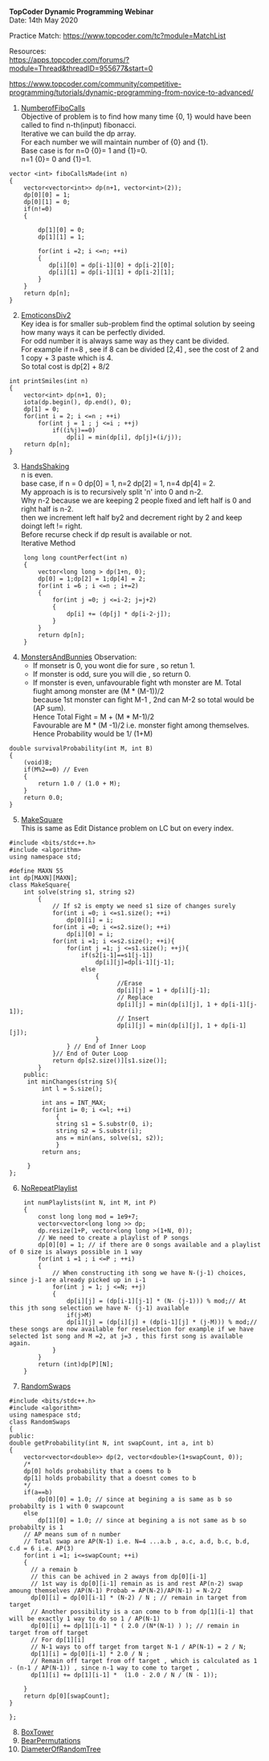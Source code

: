 **TopCoder Dynamic Programming Webinar**  
Date: 14th May 2020

Practice Match:
https://www.topcoder.com/tc?module=MatchList  

Resources:  
https://apps.topcoder.com/forums/?module=Thread&threadID=955677&start=0  

https://www.topcoder.com/community/competitive-programming/tutorials/dynamic-programming-from-novice-to-advanced/  

1. [NumberofFiboCalls](https://community.topcoder.com/stat?c=problem_statement&pm=2292&rd=10709)  
Objective of problem is to find how many time {0, 1} would have been called to find n-th(input) fibonacci.  
Iterative we can build the dp array.  
For each number we will maintain number of {0} and {1}.  
Base case is for n=0 {0}= 1 and {1}=0.  
n=1 {0}= 0 and {1}=1.  
```
vector <int> fiboCallsMade(int n)
{
 	vector<vector<int>> dp(n+1, vector<int>(2));
 	dp[0][0] = 1;
 	dp[0][1] = 0;
    if(n!=0)
    {

        dp[1][0] = 0;
        dp[1][1] = 1;

        for(int i =2; i <=n; ++i)
        {
           dp[i][0] = dp[i-1][0] + dp[i-2][0];
           dp[i][1] = dp[i-1][1] + dp[i-2][1];
        }
    }
    return dp[n];
}

```
2. [EmoticonsDiv2](https://community.topcoder.com/stat?c=problem_statement&pm=13041&rd=15845)  
Key idea is for smaller sub-problem find the optimal solution by seeing how many ways it can be perfectly divided.  
For odd number it is always same way as they cant be divided.  
For example if n=8 , see if 8 can be divided [2,4] , see the cost of 2 and 1 copy + 3 paste which is 4.  
So total cost is dp[2] + 8/2  
```
int printSmiles(int n)
{
    vector<int> dp(n+1, 0);
    iota(dp.begin(), dp.end(), 0);
    dp[1] = 0;
    for(int i = 2; i <=n ; ++i)
        for(int j = 1 ; j <=i ; ++j)
    		if((i%j)==0)
    			dp[i] = min(dp[i], dp[j]+(i/j));
    return dp[n];
}
````

3. [HandsShaking](https://community.topcoder.com/stat?c=problem_statement&pm=7868&rd=10777)  
n is even.  
base case, if n = 0 dp[0] = 1, n=2 dp[2] = 1, n=4 dp[4] = 2.  
My approach is is to recursively split 'n' into 0 and n-2.  
Why n-2 because we are keeping 2 people fixed and left half is 0 and right half is n-2.  
then we increment left half by2 and decrement right by 2 and keep doingt left != right.  
Before recurse check if dp result is available or not.  
Iterative Method  
```
	long long countPerfect(int n)
	{
		vector<long long > dp(1+n, 0);
		dp[0] = 1;dp[2] = 1;dp[4] = 2;
		for(int i =6 ; i <=n ; i+=2)
		{
			for(int j =0; j <=i-2; j=j+2)
			{
				dp[i] += (dp[j] * dp[i-2-j]);
			}
		}
		return dp[n];
	}

```


4. [MonstersAndBunnies](https://community.topcoder.com/stat?c=problem_statement&pm=8595&rd=12007)
Observation:  
   - If monsetr is 0, you wont die for sure , so retun 1.  
   - If monster is odd, sure you will die , so return 0.
   - If monster is even, unfavourable fight wth monster are M. Total fiught among monster are (M * (M-1))/2  
     because 1st monster can fight M-1 , 2nd can M-2 so total would be (AP sum).  
     Hence Total Fight  = M + (M * M-1)/2  
     Favourable are M * (M -1)/2  i.e. monster fight among themselves.  
     Hence Probability would be 1/ (1+M)
```
double survivalProbability(int M, int B)
{
    (void)B;
	if(M%2==0) // Even
	{
		return 1.0 / (1.0 + M);
	}
	return 0.0;
}
```
   
5. [MakeSquare](https://community.topcoder.com/stat?c=problem_statement&pm=8681&rd=14426)  
This is same as Edit Distance problem on LC but on every index.  
```
#include <bits/stdc++.h>
#include <algorithm>
using namespace std;

#define MAXN 55
int dp[MAXN][MAXN];
class MakeSquare{
    int solve(string s1, string s2)
        {
            // If s2 is empty we need s1 size of changes surely
        	for(int i =0; i <=s1.size(); ++i)
                dp[0][i] = i;
        	for(int i =0; i <=s2.size(); ++i)
                dp[i][0] = i;
            for(int i =1; i <=s2.size(); ++i){
                for(int j =1; j <=s1.size(); ++j){
                    if(s2[i-1]==s1[j-1])
                        dp[i][j]=dp[i-1][j-1];
                    else
                        {
                              //Erase
                              dp[i][j] = 1 + dp[i][j-1];
                              // Replace
                              dp[i][j] = min(dp[i][j], 1 + dp[i-1][j-1]);
                              // Insert                                
                              dp[i][j] = min(dp[i][j], 1 + dp[i-1][j]);
                        }
                } // End of Inner Loop
            }// End of Outer Loop
            return dp[s2.size()][s1.size()];
        }
    public:
     int minChanges(string S){
         int l = S.size();
         
         int ans = INT_MAX;
         for(int i= 0; i <=l; ++i)
             {
             string s1 = S.substr(0, i);
             string s2 = S.substr(i);
             ans = min(ans, solve(s1, s2));
             }
         return ans;
         
     }
};
```
6. [NoRepeatPlaylist](https://community.topcoder.com/stat?c=problem_statement&pm=11774&rd=14724)  
```
    int numPlaylists(int N, int M, int P)
    {
        const long long mod = 1e9+7;
        vector<vector<long long >> dp;
        dp.resize(1+P, vector<long long >(1+N, 0));
        // We need to create a playlist of P songs
        dp[0][0] = 1; // if there are 0 songs available and a playlist of 0 size is always possible in 1 way
        for(int i =1 ; i <=P ; ++i)
        {
            // When constructing ith song we have N-(j-1) choices, since j-1 are already picked up in i-1 
            for(int j = 1; j <=N; ++j)
            {
                dp[i][j] = (dp[i-1][j-1] * (N- (j-1))) % mod;// At this jth song selection we have N- (j-1) available
                if(j>M)
                dp[i][j] = (dp[i][j] + (dp[i-1][j] * (j-M))) % mod;// these songs are now available for reselection for example if we have selected 1st song and M =2, at j=3 , this first song is available again.
            }
        }
        return (int)dp[P][N];
    }
```
7. [RandomSwaps](https://community.topcoder.com/stat?c=problem_statement&pm=7289&rd=10662)  
```
#include <bits/stdc++.h>
#include <algorithm>
using namespace std;
class RandomSwaps
{
public:
double getProbability(int N, int swapCount, int a, int b)
{
    vector<vector<double>> dp(2, vector<double>(1+swapCount, 0));
    /*
    dp[0] holds probability that a coems to b
    dp[1] holds probability that a doesnt comes to b
    */
    if(a==b)
    	dp[0][0] = 1.0; // since at begining a is same as b so probabilty is 1 with 0 swapcount
    else
    	dp[1][0] = 1.0; // since at begining a is not same as b so probabilty is 1
    // AP means sum of n number
    // Total swap are AP(N-1) i.e. N=4 ...a.b , a.c, a.d, b.c, b.d, c.d = 6 i.e. AP(3)
    for(int i =1; i<=swapCount; ++i)
    {
      // a remain b 
      // this can be achived in 2 aways from dp[0][i-1]
      // 1st way is dp[0][i-1] remain as is and rest AP(n-2) swap amoung themselves /AP(N-1) Probab = AP(N-2)/AP(N-1) = N-2/2
      dp[0][i] = dp[0][i-1] * (N-2) / N ; // remain in target from target
      // Another possibility is a can come to b from dp[1][i-1] that will be exactly 1 way to do so 1 / AP(N-1)
      dp[0][i] += dp[1][i-1] * ( 2.0 /(N*(N-1) ) ); // remain in target from off target
      // For dp[1][i]
      // N-1 ways to off target from target N-1 / AP(N-1) = 2 / N;
      dp[1][i] = dp[0][i-1] * 2.0 / N ;
      // Remain off target from off target , which is calculated as 1 - (n-1 / AP(N-1)) , since n-1 way to come to target , 
      dp[1][i] += dp[1][i-1] *  (1.0 - 2.0 / N / (N - 1));
      
    }	
    return dp[0][swapCount];
}

};
```
8. [BoxTower](https://community.topcoder.com/stat?c=problem_statement&pm=6576&rd=9990)  
9. [BearPermutations](https://community.topcoder.com/stat?c=problem_statement&pm=14080&rd=16616)  
10. [DiameterOfRandomTree](https://community.topcoder.com/stat?c=problem_statement&pm=14102&rd=16627)  
